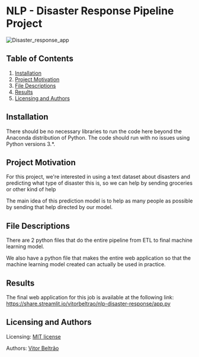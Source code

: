# NLP - Disaster Response Pipeline Project

![Disaster_response_app](https://user-images.githubusercontent.com/78309658/169712089-d8262f8f-ffc8-4e0b-9919-04945871feab.png)

## Table of Contents

1. [Installation](#installation)
2. [Project Motivation](#motivation)
3. [File Descriptions](#files)
4. [Results](#results)
5. [Licensing and Authors](#licensingandauthors)

## Installation <a name="installation"></a>

There should be no necessary libraries to run the code here beyond the Anaconda distribution of Python.  The code should run with no issues using Python versions 3.*.

## Project Motivation<a name="motivation"></a>

For this project, we're interested in using a text dataset about disasters and predicting what type of disaster this is, so we can help by sending groceries or other kind of help

The main idea of this prediction model is to help as many people as possible by sending that help directed by our model.

## File Descriptions <a name="files"></a>

There are 2 python files that do the entire pipeline from ETL to final machine learning model.

We also have a python file that makes the entire web application so that the machine learning model created can actually be used in practice.

## Results<a name="results"></a>

The final web application for this job is available at the following link: https://share.streamlit.io/vitorbeltrao/nlp-disaster-response/app.py

## Licensing and Authors <a name="licensingandauthors"></a>

Licensing: [MIT license](https://github.com/vitorbeltrao/NLP-Disaster-Response/blob/master/license.txt)

Authors: [Vitor Beltrão](https://www.linkedin.com/in/v%C3%ADtor-beltr%C3%A3o-56a912178/)
